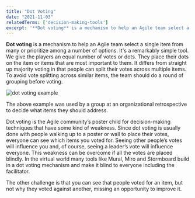 ```yaml
---
title: "Dot Voting"
date: "2021-11-03"
relatedTerms: ['decision-making-tools']
excerpt: '**Dot voting** is a mechanism to help an Agile team select a single item from many or'
---
```


**Dot voting** is a mechanism to help an Agile team select a single item from many or prioritize among a number of options. It's a remarkably simple tool. We give the players an equal number of votes or dots. They place their dots on the item or items that are most important to them. It differs from straight up majority voting in that people can split their votes across multiple items. To avoid vote splitting across similar items, the team should do a round of grouping before voting.

![dot voting example](src/content/glossary/dot-voting/images/dot-voting-1024x683.jpg)

The above example was used by a group at an organizational retrospective to decide what items they should address.

Dot voting is the Agile community’s poster child for decision-making techniques that have some kind of weakness. Since dot voting is usually done with people walking up to a poster or wall to place their votes, everyone can see which items you voted for. Seeing other people’s votes will influence you and, of course, seeing a leader’s vote will influence everyone. This weakness can be overcome if all the votes are placed blindly. In the virtual world many tools like Mural, Miro and Stormboard build in a dot voting mechanism and make it blind to everyone including the facilitator.

The other challenge is that you can see that people voted for an item, but not why they voted against another, missing an opportunity to improve it.

